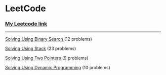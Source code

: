 # LeetCode

### [My Leetcode link](https://leetcode.com/oOVladOo/)

___

[Solving Using Binary Search ](BinarySearch/) (12 problems)

[Solving Using Stack](Stack/) (23 problems)

[Solving Using Two Pointers](TwoPointers/) (9 problems)

[Solving Using Dynamic Programming](DynamicProgramming/) (10 problems)
